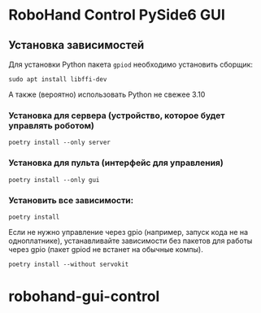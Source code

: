 # RoboHand Control PySide6 GUI

## Установка зависимостей

Для установки Python пакета `gpiod` необходимо установить сборщик:
```shell
sudo apt install libffi-dev
```

А также (вероятно) использовать Python не свежее 3.10

### Установка для сервера (устройство, которое будет управлять роботом)

```shell
poetry install --only server
```
### Установка для пульта (интерфейс для управления)

```shell
poetry install --only gui
```

### Установить все зависимости:

```shell
poetry install
```

Если не нужно управление через gpio (например, запуск кода не на одноплатнике),
устанавливайте зависимости без пакетов для работы через gpio (пакет gpiod не встанет на обычные компы).
```shell
poetry install --without servokit
```
# robohand-gui-control
